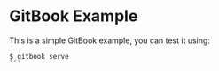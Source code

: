 GitBook Example
=======

This is a simple GitBook example, you can test it using:

````
$ gitbook serve
```
